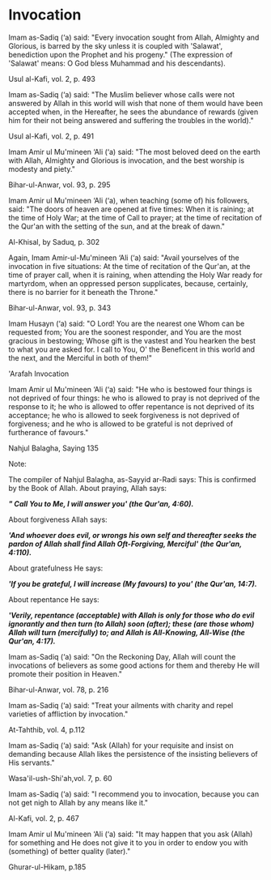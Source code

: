 Invocation
==========

Imam as-Sadiq (‘a) said: "Every invocation sought from Allah, Almighty
and Glorious, is barred by the sky unless it is coupled with 'Salawat',
benediction upon the Prophet and his progeny." (The expression of
'Salawat' means: O God bless Muhammad and his descendants).

Usul al-Kafi, vol. 2, p. 493

Imam as-Sadiq (‘a) said: "The Muslim believer whose calls were not
answered by Allah in this world will wish that none of them would have
been accepted when, in the Hereafter, he sees the abundance of rewards
(given him for their not being answered and suffering the troubles in
the world)."

Usul al-Kafi, vol. 2, p. 491

Imam Amir ul Mu'mineen ‘Ali (‘a) said: "The most beloved deed on the
earth with Allah, Almighty and Glorious is invocation, and the best
worship is modesty and piety."

Bihar-ul-Anwar, vol. 93, p. 295

Imam Amir ul Mu'mineen ‘Ali (‘a), when teaching (some of) his followers,
said: "The doors of heaven are opened at five times: When it is raining;
at the time of Holy War; at the time of Call to prayer; at the time of
recitation of the Qur'an with the setting of the sun, and at the break
of dawn."

Al-Khisal, by Saduq, p. 302

Again, Imam Amir-ul-Mu'mineen ‘Ali (‘a) said: "Avail yourselves of the
invocation in five situations: At the time of recitation of the Qur'an,
at the time of prayer call, when it is raining, when attending the Holy
War ready for martyrdom, when an oppressed person supplicates, because,
certainly, there is no barrier for it beneath the Throne."

Bihar-ul-Anwar, vol. 93, p. 343

Imam Husayn (‘a) said: "O Lord! You are the nearest one Whom can be
requested from; You are the soonest responder, and You are the most
gracious in bestowing; Whose gift is the vastest and You hearken the
best to what you are asked for. I call to You, O' the Beneficent in this
world and the next, and the Merciful in both of them!"

'Arafah Invocation

Imam Amir ul Mu'mineen ‘Ali (‘a) said: "He who is bestowed four things
is not deprived of four things: he who is allowed to pray is not
deprived of the response to it; he who is allowed to offer repentance is
not deprived of its acceptance; he who is allowed to seek forgiveness is
not deprived of forgiveness; and he who is allowed to be grateful is not
deprived of furtherance of favours."

Nahjul Balagha, Saying 135

Note:

The compiler of Nahjul Balagha, as-Sayyid ar-Radi says: This is
confirmed by the Book of Allah. About praying, Allah says:

***" Call You to Me, I will answer you' (the Qur'an, 4:60).***

About forgiveness Allah says:

***'And whoever does evil, or wrongs his own self and thereafter seeks
the pardon of Allah shall find Allah Oft-Forgiving, Merciful' (the
Qur'an, 4:110).***

About gratefulness He says:

***'If you be grateful, I will increase (My favours) to you' (the
Qur'an, 14:7).***

About repentance He says:

***'Verily, repentance (acceptable) with Allah is only for those who do
evil ignorantly and then turn (to Allah) soon (after); these (are those
whom) Allah will turn (mercifully) to; and Allah is All-Knowing,
All-Wise (the Qur'an, 4:17).***

Imam as-Sadiq (‘a) said: "On the Reckoning Day, Allah will count the
invocations of believers as some good actions for them and thereby He
will promote their position in Heaven."

Bihar-ul-Anwar, vol. 78, p. 216

Imam as-Sadiq (‘a) said: "Treat your ailments with charity and repel
varieties of affliction by invocation."

At-Tahthib, vol. 4, p.112

Imam as-Sadiq (‘a) said: "Ask (Allah) for your requisite and insist on
demanding because Allah likes the persistence of the insisting believers
of His servants."

Wasa'il-ush-Shi'ah,voI. 7, p. 60

Imam as-Sadiq (‘a) said: "I recommend you to invocation, because you can
not get nigh to Allah by any means like it."

Al-Kafi, vol. 2, p. 467

Imam Amir ul Mu'mineen ‘Ali (‘a) said: "It may happen that you ask
(Allah) for something and He does not give it to you in order to endow
you with (something) of better quality (later)."

Ghurar-ul-Hikam, p.185


